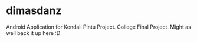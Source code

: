 # dimasdanz
Android Application for Kendali Pintu Project. College Final Project. Might as well back it up here :D
